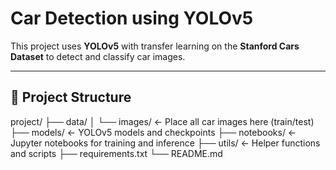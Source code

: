 # Car Detection using YOLOv5

This project uses **YOLOv5** with transfer learning on the **Stanford Cars Dataset** to detect and classify car images.

---

## 🚀 Project Structure

project/
├── data/
│ └── images/ ← Place all car images here (train/test)
├── models/ ← YOLOv5 models and checkpoints
├── notebooks/ ← Jupyter notebooks for training and inference
├── utils/ ← Helper functions and scripts
├── requirements.txt
└── README.md

